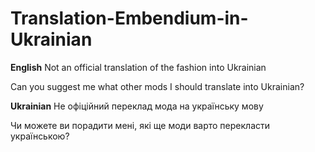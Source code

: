 # Translation-Embendium-in-Ukrainian
**English**
Not an official translation of the fashion into Ukrainian

Can you suggest me what other mods I should translate into Ukrainian?

**Ukrainian**
Не офіційний переклад мода на українську мову

Чи можете ви порадити мені, які ще моди варто перекласти українською?

